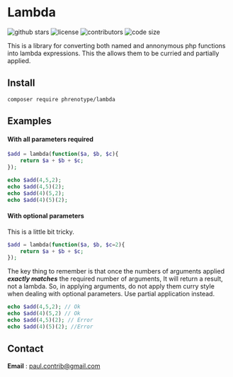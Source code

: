 # Lambda
![github stars](https://img.shields.io/github/stars/phrenotype/lambda?style=social)
![license](https://img.shields.io/github/license/phrenotype/lambda)
![contributors](https://img.shields.io/github/contributors/phrenotype/lambda)
![code size](https://img.shields.io/github/languages/code-size/phrenotype/lambda)


This is a library for converting both named and annonymous php functions into lambda expressions.  This the allows them to be curried and partially applied.

## Install  
`composer require phrenotype/lambda`  

## Examples

#### With all parameters required  

```php
$add = lambda(function($a, $b, $c){
	return $a + $b + $c;
});

echo $add(4,5,2);
echo $add(4,5)(2);
echo $add(4)(5,2);
echo $add(4)(5)(2);
```

#### With optional parameters  
This is a little bit tricky.  

```php
$add = lambda(function($a, $b, $c=2){
	return $a + $b + $c;
});
```

The key thing to remember is that once the numbers of arguments applied ***exactly matches*** the required number of arguments, It will return a result, not a lambda. So, in applying arguments, do not apply them curry style when dealing with optional parameters. Use partial application instead.

```php
echo $add(4,5,2); // Ok
echo $add(4)(5,2) // Ok
echo $add(4,5)(2); // Error
echo $add(4)(5)(2); //Error
```

## Contact  
**Email** : paul.contrib@gmail.com